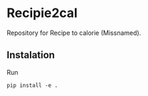 # Recipie2cal

Repository for Recipe to calorie (Missnamed).


## Instalation


Run

```
pip install -e .
```

